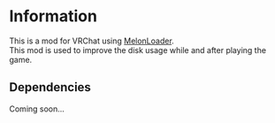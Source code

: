 # Information
This is a mod for VRChat using [MelonLoader](https://melonwiki.xyz/#/).
<br>
This mod is used to improve the disk usage while and after playing the game.

## Dependencies
 Coming soon...
